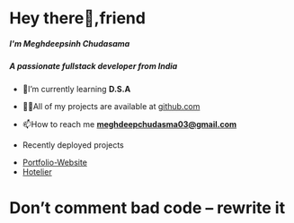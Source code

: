 <h1 >Hey there👋,friend </h1>
 <h5> I'm Meghdeepsinh Chudasama</h5>
<h5>A passionate fullstack developer from India</h5>

- 🌱I’m currently learning **D.S.A**

- 👨‍💻All of my projects are available at [github.com](github.com)
- 
  📫How to reach me **meghdeepchudasma03@gmail.com**
-   Recently deployed projects
  * <a href="https://meghdeep-portfolio.vercel.app/#">Portfolio-Website <a/>
  * <a href="https://hotelierrrr.vercel.app//">Hotelier<a/>
 

  <h1>Don’t comment bad code – rewrite it</h1>
  


